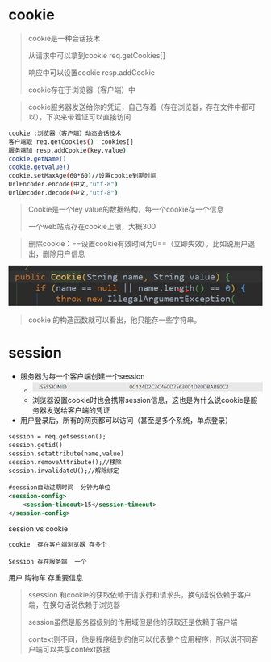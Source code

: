 # cookie

> cookie是一种会话技术
>
> 从请求中可以拿到cookie  req.getCookies[]
>
> 响应中可以设置cookie  resp.addCookie
>
> cookie存在于浏览器（客户端）中

> cookie服务器发送给你的凭证，自己存着（存在浏览器，存在文件中都可以），下次来带着证可以直接访问

```bash
cookie :浏览器（客户端）动态会话技术
客户端取 req.getCookies()  cookies[]
服务端加 resp.addCookie(key,value)
cookie.getName()
cookie.getvalue()
cookie.setMaxAge(60*60)//设置cookie到期时间
UrlEncoder.encode(中文,"utf-8")
UrlDecoder.decode(中文,"utf-8")
```

> Cookie是一个ley value的数据结构，每一个cookie存一个信息
>
> 一个web站点存在cookie上限，大概300
>
> 

> 删除cookie：==设置cookie有效时间为0==（立即失效）。比如说用户退出，删除用户信息

![image-20220107140040313](会话技术.assets\image-20220107140040313.png)

> cookie  的构造函数就可以看出，他只能存一些字符串。

# session

- 服务器为每一个客户端创建一个session
  - ![image-20220107142300391](会话技术.assets\image-20220107142300391.png)
  - 浏览器设置cookie时也会携带session信息，这也是为什么说cookie是服务器发送给客户端的凭证
- 用户登录后，所有的网页都可以访问（甚至是多个系统，单点登录）

```xml
session = req.getsession();
session.getid()
session.setattribute(name,value)
session.removeAttribute();//移除
session.invalidateU();//解除绑定

#session自动过期时间  分钟为单位 
<session-config>
    <session-timeout>15</session-timeout>
</session-config>
```

session  vs   cookie

```txt
cookie  存在客户端浏览器 存多个

Session 存在服务端  一个

```

用户  购物车  存重要信息



> ssession 和cookie的获取依赖于请求行和请求头，换句话说依赖于客户端，在换句话说依赖于浏览器
>
> session虽然是服务器级别的作用域但是他的获取还是依赖于客户端
>
> context则不同，他是程序级别的他可以代表整个应用程序，所以说不同客户端可以共享context数据